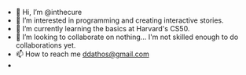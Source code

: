- 👋 Hi, I’m @inthecure
- 👀 I’m interested in programming and creating interactive stories.
- 🌱 I’m currently learning the basics at Harvard's CS50.
- 💞️ I’m looking to collaborate on nothing... I'm not skilled enough to do collaborations yet.
- 📫 How to reach me ddathos@gmail.com
- 
<!---
inthecure/inthecure is a ✨ special ✨ repository because its `README.md` (this file) appears on your GitHub profile.
You can click the Preview link to take a look at your changes.
--->
